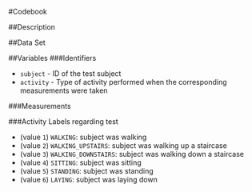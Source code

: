 #Codebook

##Description

##Data Set

##Variables
###Identifiers
* `subject` - ID of the test subject
* `activity` - Type of activity performed when the corresponding measurements were taken

###Measurements

###Activity Labels regarding test
* (value `1`) `WALKING`: subject was walking
* (value `2`) `WALKING_UPSTAIRS`: subject was walking up a staircase 
* (value `3`) `WALKING_DOWNSTAIRS`: subject was walking down a staircase
* (value `4`) `SITTING`: subject was sitting 
* (value `5`) `STANDING`: subject was standing
* (value `6`) `LAYING`: subject was laying down
